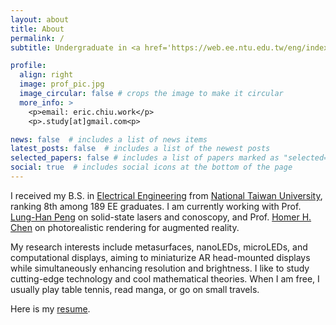 ```yaml
---
layout: about
title: About
permalink: /
subtitle: Undergraduate in <a href='https://web.ee.ntu.edu.tw/eng/index.php'>Electrical Engineering, National Taiwan University</a>.

profile:
  align: right
  image: prof_pic.jpg
  image_circular: false # crops the image to make it circular
  more_info: >
    <p>email: eric.chiu.work</p>
    <p>.study[at]gmail.com<p>

news: false  # includes a list of news items
latest_posts: false  # includes a list of the newest posts
selected_papers: false # includes a list of papers marked as "selected={true}"
social: true  # includes social icons at the bottom of the page
---
```


I received my B.S. in [Electrical Engineering](https://web.ee.ntu.edu.tw/eng/index.php) from [National Taiwan University](https://www.ntu.edu.tw/english/), ranking 8th among 189 EE graduates. I am currently working with Prof. [Lung-Han Peng](https://www.ee.ntu.edu.tw/bio1.php?id=58) on solid-state lasers and conoscopy, and Prof. [Homer H. Chen](https://www.ee.ntu.edu.tw/bio1.php?id=60) on photorealistic rendering for augmented reality.

My research interests include metasurfaces, nanoLEDs, microLEDs, and computational displays, aiming to miniaturize AR head-mounted displays while simultaneously enhancing resolution and brightness. I like to study cutting-edge technology and cool mathematical theories. When I am free, I usually play table tennis, read manga, or go on small travels.

Here is my [resume](./assets/pdf/Resume_of_Hung-Hsiang_Chiu.pdf).